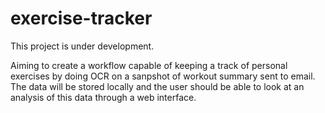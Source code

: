 # exercise-tracker
This project is under development.

Aiming to create a workflow capable of keeping a track of personal exercises by doing OCR on a sanpshot of workout summary sent to email.
The data will be stored locally and the user should be able to look at an analysis of this data through a web interface.
